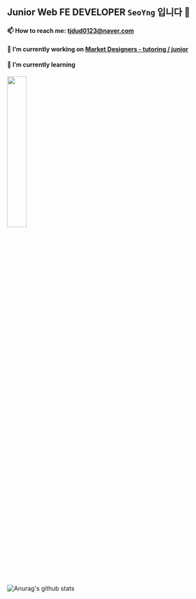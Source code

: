 ## Junior Web FE DEVELOPER `SeoYng` 입니다 👋

#### 📫 How to reach me: tjdud0123@naver.com

#### 🔭 I’m currently working on [Market Designers - tutoring / junior](https://junior.tutoring.co.kr/)

#### 🌱 I’m currently learning
<img src="https://user-images.githubusercontent.com/22907830/95611782-46dd8d00-0a9d-11eb-83bd-ac6116ada559.png" width="30%">

![Anurag's github stats](https://github-readme-stats.vercel.app/api?username=tjdud0123&show_icons=true&theme=tokyonight)

<!--
**tjdud0123/tjdud0123** is a ✨ _special_ ✨ repository because its `README.md` (this file) appears on your GitHub profile.

Here are some ideas to get you started:

- 🔭 I’m currently working on ...
- 🌱 I’m currently learning ...
- 👯 I’m looking to collaborate on ...
- 🤔 I’m looking for help with ...
- 💬 Ask me about ...
- 📫 How to reach me: ...
- 😄 Pronouns: ...
- ⚡ Fun fact: ...
-->
